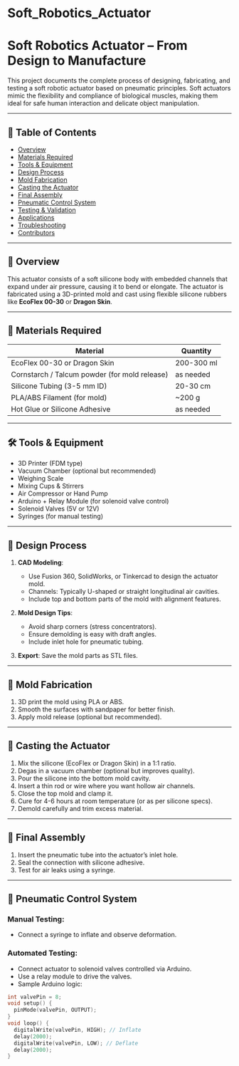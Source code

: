 # Soft_Robotics_Actuator

# Soft Robotics Actuator – From Design to Manufacture

This project documents the complete process of designing, fabricating, and testing a soft robotic actuator based on pneumatic principles. Soft actuators mimic the flexibility and compliance of biological muscles, making them ideal for safe human interaction and delicate object manipulation.

---

## 📌 Table of Contents

- [Overview](#overview)
- [Materials Required](#materials-required)
- [Tools & Equipment](#tools--equipment)
- [Design Process](#design-process)
- [Mold Fabrication](#mold-fabrication)
- [Casting the Actuator](#casting-the-actuator)
- [Final Assembly](#final-assembly)
- [Pneumatic Control System](#pneumatic-control-system)
- [Testing & Validation](#testing--validation)
- [Applications](#applications)
- [Troubleshooting](#troubleshooting)
- [Contributors](#contributors)

---

## 🧠 Overview

This actuator consists of a soft silicone body with embedded channels that expand under air pressure, causing it to bend or elongate. The actuator is fabricated using a 3D-printed mold and cast using flexible silicone rubbers like **EcoFlex 00-30** or **Dragon Skin**.

---

## 🧰 Materials Required

| Material                  | Quantity |
|--------------------------|----------|
| EcoFlex 00-30 or Dragon Skin | 200-300 ml |
| Cornstarch / Talcum powder (for mold release) | as needed |
| Silicone Tubing (3-5 mm ID) | 20-30 cm |
| PLA/ABS Filament (for mold) | ~200 g |
| Hot Glue or Silicone Adhesive | as needed |

---

## 🛠 Tools & Equipment

- 3D Printer (FDM type)
- Vacuum Chamber (optional but recommended)
- Weighing Scale
- Mixing Cups & Stirrers
- Air Compressor or Hand Pump
- Arduino + Relay Module (for solenoid valve control)
- Solenoid Valves (5V or 12V)
- Syringes (for manual testing)

---

## 🧩 Design Process

1. **CAD Modeling**:  
   - Use Fusion 360, SolidWorks, or Tinkercad to design the actuator mold.
   - Channels: Typically U-shaped or straight longitudinal air cavities.
   - Include top and bottom parts of the mold with alignment features.

2. **Mold Design Tips**:  
   - Avoid sharp corners (stress concentrators).
   - Ensure demolding is easy with draft angles.
   - Include inlet hole for pneumatic tubing.

3. **Export**: Save the mold parts as STL files.

---

## 🧱 Mold Fabrication

1. 3D print the mold using PLA or ABS.
2. Smooth the surfaces with sandpaper for better finish.
3. Apply mold release (optional but recommended).

---

## 🧪 Casting the Actuator

1. Mix the silicone (EcoFlex or Dragon Skin) in a 1:1 ratio.
2. Degas in a vacuum chamber (optional but improves quality).
3. Pour the silicone into the bottom mold cavity.
4. Insert a thin rod or wire where you want hollow air channels.
5. Close the top mold and clamp it.
6. Cure for 4-6 hours at room temperature (or as per silicone specs).
7. Demold carefully and trim excess material.

---

## 🧷 Final Assembly

1. Insert the pneumatic tube into the actuator’s inlet hole.
2. Seal the connection with silicone adhesive.
3. Test for air leaks using a syringe.

---

## 💨 Pneumatic Control System

### Manual Testing:
- Connect a syringe to inflate and observe deformation.

### Automated Testing:
- Connect actuator to solenoid valves controlled via Arduino.
- Use a relay module to drive the valves.
- Sample Arduino logic:
```cpp
int valvePin = 8;
void setup() {
  pinMode(valvePin, OUTPUT);
}
void loop() {
  digitalWrite(valvePin, HIGH); // Inflate
  delay(2000);
  digitalWrite(valvePin, LOW); // Deflate
  delay(2000);
}
